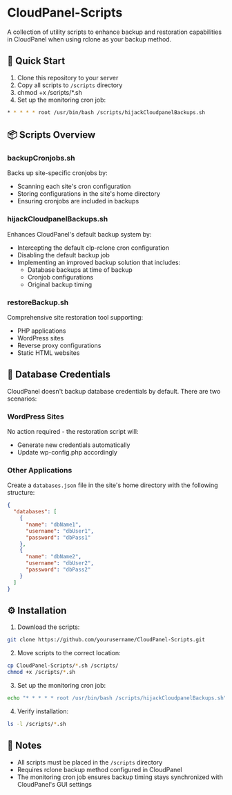 # CloudPanel-Scripts

A collection of utility scripts to enhance backup and restoration capabilities in CloudPanel when using rclone as your backup method.

## 🚀 Quick Start

1. Clone this repository to your server
2. Copy all scripts to `/scripts` directory
3. chmod +x /scripts/*.sh
4. Set up the monitoring cron job:
```bash
* * * * * root /usr/bin/bash /scripts/hijackCloudpanelBackups.sh
```

## 📦 Scripts Overview

### backupCronjobs.sh
Backs up site-specific cronjobs by:
- Scanning each site's cron configuration
- Storing configurations in the site's home directory
- Ensuring cronjobs are included in backups

### hijackCloudpanelBackups.sh
Enhances CloudPanel's default backup system by:
- Intercepting the default clp-rclone cron configuration
- Disabling the default backup job
- Implementing an improved backup solution that includes:
  - Database backups at time of backup
  - Cronjob configurations
  - Original backup timing

### restoreBackup.sh
Comprehensive site restoration tool supporting:
- PHP applications
- WordPress sites
- Reverse proxy configurations
- Static HTML websites

## 💾 Database Credentials

CloudPanel doesn't backup database credentials by default. There are two scenarios:

### WordPress Sites
No action required - the restoration script will:
- Generate new credentials automatically
- Update wp-config.php accordingly

### Other Applications
Create a `databases.json` file in the site's home directory with the following structure:

```json
{
  "databases": [
    {
      "name": "dbName1",
      "username": "dbUser1",
      "password": "dbPass1"
    },
    {
      "name": "dbName2",
      "username": "dbUser2",
      "password": "dbPass2"
    }
  ]
}
```

## ⚙️ Installation

1. Download the scripts:
```bash
git clone https://github.com/yourusername/CloudPanel-Scripts.git
```

2. Move scripts to the correct location:
```bash
cp CloudPanel-Scripts/*.sh /scripts/
chmod +x /scripts/*.sh
```

3. Set up the monitoring cron job:
```bash
echo "* * * * * root /usr/bin/bash /scripts/hijackCloudpanelBackups.sh" >> /etc/cron.d/hijack-backups
```

4. Verify installation:
```bash
ls -l /scripts/*.sh
```

## 📝 Notes

- All scripts must be placed in the `/scripts` directory
- Requires rclone backup method configured in CloudPanel
- The monitoring cron job ensures backup timing stays synchronized with CloudPanel's GUI settings
